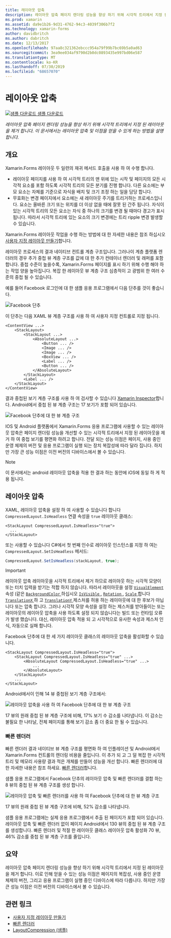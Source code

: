 ```yaml
---
title: 레이아웃 압축
description: 레이아웃 압축 페이지 렌더링 성능을 향상 하기 위해 시각적 트리에서 지정 된 레이아웃을 제거 합니다. 이 문서에서는 레이아웃 압축 및 이점을 얻을 수 있게 하는 방법을 설명 합니다.
ms.prod: xamarin
ms.assetid: da9e1b26-9d31-4762-94c3-4039f306b7f2
ms.technology: xamarin-forms
author: davidbritch
ms.author: dabritch
ms.date: 12/13/2017
ms.openlocfilehash: 97aa8c321362ebccc954a79f99b7bc69b5a0ad63
ms.sourcegitcommit: 3ea9ee034af9790d2b0dc0893435e997bd06e587
ms.translationtype: MT
ms.contentlocale: ko-KR
ms.lasthandoff: 07/30/2019
ms.locfileid: "68657070"
---
```

# <a name="layout-compression"></a>레이아웃 압축

[![샘플 다운로드](~/media/shared/download.png) 샘플 다운로드](https://docs.microsoft.com/samples/xamarin/xamarin-forms-samples/userinterface-layoutcompression)

_레이아웃 압축 페이지 렌더링 성능을 향상 하기 위해 시각적 트리에서 지정 된 레이아웃을 제거 합니다. 이 문서에서는 레이아웃 압축 및 이점을 얻을 수 있게 하는 방법을 설명 합니다._

## <a name="overview"></a>개요

Xamarin.Forms 레이아웃 두 일련의 재귀 메서드 호출을 사용 하 여 수행 합니다.

- 레이아웃 페이지를 사용 하 여 시각적 트리의 맨 위에 있는 시작 및 페이지의 모든 시각적 요소를 포함 하도록 시각적 트리의 모든 분기를 진행 합니다. 다른 요소에는 부모 요소는 자체를 기준으로 자식을 배치 및 크기 조정 하는 일을 담당 합니다.
- 무효화는 변경 페이지에서 요소에는 새 레이아웃 주기를 트리거하는 프로세스입니다. 요소는 올바른 크기 또는 위치를 더 이상 없을 때에 잘못 된 간주 됩니다. 자식이 있는 시각적 트리의 모든 요소는 자식 중 하나의 크기를 변경 될 때마다 경고가 표시 됩니다. 따라서 시각적 트리에 있는 요소의 크기 변경에는 트리 ripple 변경 발생할 수 있습니다.

Xamarin.Forms 레이아웃 작업을 수행 하는 방법에 대 한 자세한 내용은 참조 하십시오 [사용자 지정 레이아웃 만들기](~/xamarin-forms/user-interface/layouts/custom.md)합니다.

레이아웃 프로세스의 결과 네이티브 컨트롤 계층 구조입니다. 그러나이 계층 플랫폼 렌더러의 경우 추가 중첩 뷰 계층 구조를 값에 대 한 추가 컨테이너 렌더러 및 래퍼를 포함 합니다. 중첩 수준이 높을수록, Xamarin.Forms 페이지를 표시 하기 위해 수행 해야 하는 작업 양을 높아집니다. 복잡 한 레이아웃 뷰 계층 구조 심층적이 고 광범위 한 여러 수준의 중첩 될 수 있습니다.

예를 들어 Facebook 로그인에 대 한 샘플 응용 프로그램에서 다음 단추를 것이 좋습니다.

![](layout-compression-images/facebook-button.png "Facebook 단추")

이 단추는 다음 XAML 뷰 계층 구조를 사용 하 여 사용자 지정 컨트롤로 지정 됩니다.

```xaml
<ContentView ...>
    <StackLayout>
        <StackLayout ...>
            <AbsoluteLayout ...>
                <Button ... />    
                <Image ... />
                <Image ... />
                <BoxView ... />
                <Label ... />
                <Button ... />
            </AbsoluteLayout>
        </StackLayout>
        <Label ... />
    </StackLayout>    
</ContentView>
```

결과 중첩된 보기 계층 구조를 사용 하 여 검사할 수 있습니다 [Xamarin Inspector](~/tools/inspector/index.md)합니다. Android에서 중첩 된 뷰 계층 구조는 17 보기가 포함 되어 있습니다.

![](layout-compression-images/no-compression.png "Facebook 단추에 대 한 뷰 계층 구조")

IOS 및 Android 플랫폼에서 Xamarin.Forms 응용 프로그램에 사용할 수 있는 레이아웃 압축은 페이지 렌더링 성능을 개선할 수 있는 시각적 트리에서 지정 된 레이아웃을 제거 하 여 중첩 보기를 평면화 하려고 합니다. 전달 되는 성능 이점은 페이지, 사용 중인 운영 체제의 버전 및 응용 프로그램이 실행 되는 장치 복잡성에 따라 달라 집니다. 하지만 가장 큰 성능 이점은 이전 버전의 디바이스에서 볼 수 있습니다.

> [!NOTE]
> 이 문서에서는 android 레이아웃 압축을 적용 한 결과 하는 동안에 iOS에 동일 하 게 적용 됩니다.

## <a name="layout-compression"></a>레이아웃 압축

XAML, 레이아웃 압축을 설정 하 여 사용할 수 있습니다 합니다 `CompressedLayout.IsHeadless` 연결 속성을 `true` 레이아웃 클래스:

```xaml
<StackLayout CompressedLayout.IsHeadless="true">
  ...
</StackLayout>   
```

또는 사용할 수 있습니다 C#에서 첫 번째 인수로 레이아웃 인스턴스를 지정 하 여는 `CompressedLayout.SetIsHeadless` 메서드:

```csharp
CompressedLayout.SetIsHeadless(stackLayout, true);
```

> [!IMPORTANT]
> 레이아웃 압축 레이아웃을 시각적 트리에서 제거 하므로 레이아웃 하는 시각적 모양이 또는 터치 입력을 받기는 적합 하지 않습니다. 따라서 레이아웃을 설정 [ `VisualElement` ](xref:Xamarin.Forms.VisualElement) 속성 (같은 [ `BackgroundColor` ](xref:Xamarin.Forms.VisualElement.BackgroundColor)하십시오 [ `IsVisible` ](xref:Xamarin.Forms.VisualElement.IsVisible), [ `Rotation` ](xref:Xamarin.Forms.VisualElement.Rotation), [ `Scale` ](xref:Xamarin.Forms.VisualElement.Scale)합니다 [ `TranslationX` ](xref:Xamarin.Forms.VisualElement.TranslationX) 하 고 [ `TranslationY` ](xref:Xamarin.Forms.VisualElement.TranslationY) 제스처를 허용 하는 레이아웃에 대 한 후보가 아닙니다 또는 압축 합니다. 그러나 시각적 모양 속성을 설정 하는 제스처를 받아들이는 또는 레이아웃의 레이아웃 압축을 사용 하도록 설정 되지 않습니다는 빌드 또는 런타임 오류가 발생 했습니다. 대신, 레이아웃 압축 적용 되 고 시각적으로 유사한 속성과 제스처 인식, 자동으로 실패 합니다.

Facebook 단추에 대 한 세 가지 레이아웃 클래스의 레이아웃 압축을 활성화할 수 있습니다.

```xaml
<StackLayout CompressedLayout.IsHeadless="true">
    <StackLayout CompressedLayout.IsHeadless="true" ...>
        <AbsoluteLayout CompressedLayout.IsHeadless="true" ...>
            ...
        </AbsoluteLayout>
    </StackLayout>
    ...
</StackLayout>  
```

Android에서이 인해 14 뷰 중첩된 보기 계층 구조에서:

![](layout-compression-images/layout-compression.png "레이아웃 압축을 사용 하 여 Facebook 단추에 대 한 뷰 계층 구조")

17 뷰의 원래 중첩 된 뷰 계층 구조에 비해, 17% 보기 수 감소를 나타냅니다. 이 감소는 불필요 한 나타날, 전체 페이지를 통해 보기 감소 좀 더 중요 한 될 수 있습니다.

### <a name="fast-renderers"></a>빠른 렌더러

빠른 렌더러 결과 네이티브 뷰 계층 구조를 평면화 하 여 인플레이션 및 Android에서 Xamarin.Forms 컨트롤의 렌더링 비용을 줄입니다. 이 추가 되 고 그 덜 복잡 한 시각적 트리 및 메모리 사용량 결과 적은 개체를 만들어 성능을 개선 합니다. 빠른 렌더러에 대 한 자세한 내용은 참조 하세요. [빠른 렌더러](~/xamarin-forms/internals/fast-renderers.md)합니다.

샘플 응용 프로그램에서 Facebook 단추의 레이아웃 압축 및 빠른 렌더러를 결합 하는 8 뷰의 중첩 된 뷰 계층 구조를 생성 합니다.

![](layout-compression-images/layout-compression-with-fast-renderers.png "레이아웃 압축 및 빠른 렌더러를 사용 하 여 Facebook 단추에 대 한 뷰 계층 구조")

17 뷰의 원래 중첩 된 뷰 계층 구조에 비해, 52% 감소를 나타냅니다.

샘플 응용 프로그램에는 실제 응용 프로그램에서 추출 된 페이지가 포함 되어 있습니다. 레이아웃 압축 및 빠른 렌더러 없이 페이지 Android에서 130 뷰의 중첩 된 뷰 계층 구조를 생성합니다. 빠른 렌더러 및 적절 한 레이아웃 클래스 레이아웃 압축 활성화 70 뷰, 46% 감소를 중첩 된 뷰 계층 구조를 줄입니다.

## <a name="summary"></a>요약

레이아웃 압축 페이지 렌더링 성능을 향상 하기 위해 시각적 트리에서 지정 된 레이아웃을 제거 합니다. 이로 인해 얻을 수 있는 성능 이점은 페이지의 복잡성, 사용 중인 운영 체제의 버전, 그리고 응용 프로그램이 실행 중인 디바이스에 따라 다릅니다. 하지만 가장 큰 성능 이점은 이전 버전의 디바이스에서 볼 수 있습니다.


## <a name="related-links"></a>관련 링크

- [사용자 지정 레이아웃 만들기](~/xamarin-forms/user-interface/layouts/custom.md)
- [빠른 렌더러](~/xamarin-forms/internals/fast-renderers.md)
- [LayoutCompression (샘플)](https://docs.microsoft.com/samples/xamarin/xamarin-forms-samples/userinterface-layoutcompression)
